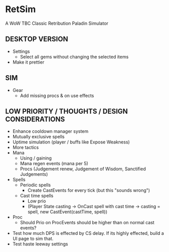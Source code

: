 # RetSim
A WoW TBC Classic Retribution Paladin Simulator

## DESKTOP VERSION
* Settings
  * Select all gems without changing the selected items
* Make it prettier

## SIM
* Gear 
  * Add missing procs & on use effects

## LOW PRIORITY / THOUGHTS / DESIGN CONSIDERATIONS
* Enhance cooldown manager system
* Mutually exclusive spells
* Uptime simulation (player / buffs like Expose Weakness)
* More tactics  
* Mana
  * Using / gaining
  * Mana regen events (mana per 5)
  * Procs (Judgement renew, Judgement of Wisdom, Sanctified Judgements)
* Spells
  * Periodic spells
    * Create CastEvents for every tick (but this "sounds wrong")   
  * Cast time spells
    * Low prio
    * (Player State casting -> OnCast spell with cast time -> casting = spell, new CastEvent(castTime, spell))  
* Proc
  * Should Prio on ProcEvents should be higher than on normal cast events?
* Test how much DPS is effected by CS delay. If its highly effected, build a UI page to sim that.
* Test haste leeway settings
